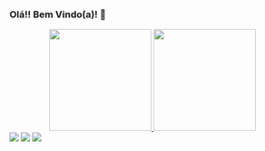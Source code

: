 ### Olá!! Bem Vindo(a)! 👋

<div align="center">
  <a href="https://github.com/YohanDevPs">
  <img height="180em" src="https://github-readme-stats.vercel.app/api?username=yohandevps&show_icons=true&theme=dark"/>
  <img height="180em" src="https://github-readme-stats.vercel.app/api/top-langs/?username=yohandevps&layout=compact&langs_count=7&theme=dark"/>   
</div>
 
 <div>   
<a href="https://www.instagram.com/yohanpivetta" target="_blank"><img src="https://img.shields.io/badge/-Instagram-%23E4405F?style=for-the-badge&logo=instagram&logoColor=white" target="_blank"></a>
<a href = "mailto:yohanps.dev@gmail.com"><img src="https://img.shields.io/badge/-Gmail-%23333?style=for-the-badge&logo=gmail&logoColor=white" target="_blank"></a>
<a href="https://www.linkedin.com/in/yohan-silva-b14959213/" target="_blank"><img src="https://img.shields.io/badge/-LinkedIn-%230077B5?style=for-the-badge&logo=linkedin&logoColor=white" target="_blank"></a>  
</div>
